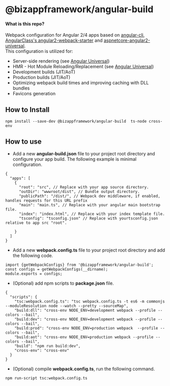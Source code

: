 # @bizappframework/angular-build

#### What is this repo?
Webpack configuration for Angular 2/4 apps based on [angular-cli](https://github.com/angular/angular-cli), [AngularClass's angular2-webpack-starter](https://github.com/AngularClass/angular2-webpack-starter) and [aspnetcore-angular2-universal](https://github.com/MarkPieszak/aspnetcore-angular2-universal).  
This configuration is utilized for:
- Server-side rendering (see [Angular Universal](https://github.com/angular/universal))  
- HMR - Hot Module Reloading/Replacement (see [Angular Universal](https://github.com/angular/universal))  
- Development builds (JIT/AoT)  
- Production builds (JIT/AoT)  
- Optimizing webpack build times and improving caching with DLL bundles
- Favicons generation  

## How to Install
```<language>
npm install --save-dev @bizappframework/angular-build  ts-node cross-env
```
## How to use
- Add a new **angular-build.json** file to your project root directory and configure your app build. The following example is minimal configuration.
```<language>
{
  "apps": [
    {
      "root": "src", // Replace with your app source directory.
      "outDir": "wwwroot/dist", // Bundle output directory.
      "publicPath": "/dist/", // Webpack dev middleware, if enabled, handles requests for this URL prefix
      "main": "main.ts", // Replace with your angular main bootstrap file.
      "index": "index.html", // Replace with your index template file.
      "tsconfig": "tsconfig.json" // Replace with yourtsconfig.json relative to app src "root".

    }
  ]
}
```

- Add a new **webpack.config.ts** file to your project root directory and add the following code.
```<language>
import {getWebpackConfigs} from '@bizappframework/angular-build';
const configs = getWebpackConfigs(__dirname);
module.exports = configs;
```  


- (Optional) add npm scripts to **package.json** file.
```<language>
{
  "scripts": {
    "tsc:webpack.config.ts": "tsc webpack.config.ts -t es6 -m commonjs --moduleResolution node --watch --pretty --sourceMap",
    "build:dll": "cross-env NODE_ENV=development webpack --profile --colors --bail",
    "build:dev": "cross-env NODE_ENV=development webpack --profile --colors --bail",
    "build:prod": "cross-env NODE_ENV=production webpack  --profile --colors --bail",
    "build:aot": "cross-env NODE_ENV=production webpack --profile --colors --bail",
    "build": "npm run build:dev",
    "cross-env": "cross-env"
  }
}
```  

- (Optional) compile **webpack.config.ts**, run the following command.
```<language>
npm run-script tsc:webpack.config.ts
```
